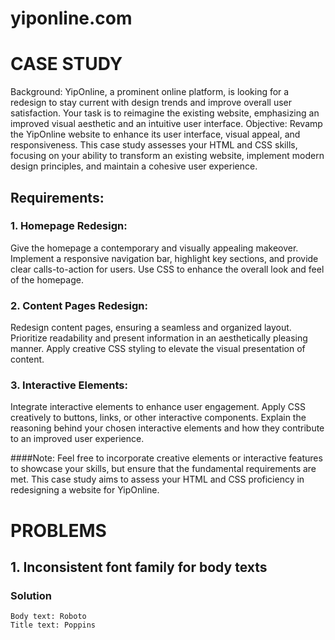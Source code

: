 # yiponline.com

# CASE STUDY
Background: YipOnline, a prominent online platform, is looking for a redesign to stay current with design trends and improve overall user satisfaction. Your task is to reimagine the existing website, emphasizing an improved visual aesthetic and an intuitive user interface.
Objective: Revamp the YipOnline website to enhance its user interface, visual appeal, and responsiveness. This case study assesses your HTML and CSS skills, focusing on your ability to transform an existing website, implement modern design principles, and maintain a cohesive user experience.
## Requirements:
### 1. Homepage Redesign:
Give the homepage a contemporary and visually appealing makeover.
Implement a responsive navigation bar, highlight key sections, and provide clear calls-to-action for users.
Use CSS to enhance the overall look and feel of the homepage.
### 2. Content Pages Redesign:
Redesign content pages, ensuring a seamless and organized layout.
Prioritize readability and present information in an aesthetically pleasing manner.
Apply creative CSS styling to elevate the visual presentation of content.
### 3. Interactive Elements:
Integrate interactive elements to enhance user engagement.
Apply CSS creatively to buttons, links, or other interactive components.
Explain the reasoning behind your chosen interactive elements and how they contribute to an improved user experience.

####Note:
  Feel free to incorporate creative elements or interactive features to showcase your skills, but ensure that the fundamental requirements are met. This case study aims to assess your HTML and CSS proficiency in redesigning a website for YipOnline.


  # PROBLEMS

  ## 1. Inconsistent font family for body texts
  ### Solution
    Body text: Roboto
    Title text: Poppins
  
